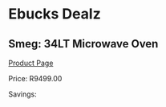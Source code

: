 
# Ebucks Dealz
## Smeg: 34LT Microwave Oven
[Product Page](https://www.ebucks.com/web/shop/productSelected.do?prodId=1183592019&catId=1196429345)

Price: R9499.00

Savings: 


	